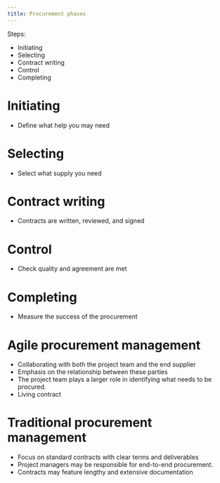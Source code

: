 ```yaml
---
title: Procurement phases
---
```

Steps:
- Initiating
- Selecting
- Contract writing
- Control
- Completing

# Initiating
- Define what help you may need
# Selecting
- Select what supply you need 
# Contract writing
- Contracts are written, reviewed, and signed
# Control
- Check quality and agreement are met
# Completing
- Measure the success of the procurement

# Agile procurement management
- Collaborating with both the project team and the end supplier
- Emphasis on the relationship between these parties
- The project team plays a larger role in identifying what needs to be procured.
- Living contract

# Traditional procurement management
- Focus on standard contracts with clear terms and deliverables
- Project managers may be responsible for end-to-end procurement.
- Contracts may feature lengthy and extensive documentation